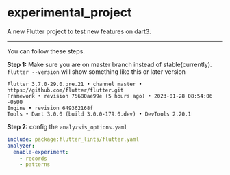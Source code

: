 # experimental_project

A new Flutter project to test new features on dart3.

-----

You can follow these steps.

**Step 1:**  Make sure you are on master branch instead of stable(currently). `flutter --version` will show something like this or later version

```console 
Flutter 3.7.0-29.0.pre.21 • channel master • https://github.com/flutter/flutter.git
Framework • revision 75680ae99e (5 hours ago) • 2023-01-28 08:54:06 -0500
Engine • revision 649362168f
Tools • Dart 3.0.0 (build 3.0.0-179.0.dev) • DevTools 2.20.1
```
**Step 2:** config the `analyzsis_options.yaml`

```yaml
include: package:flutter_lints/flutter.yaml
analyzer:
  enable-experiment:
    - records
    - patterns
```
